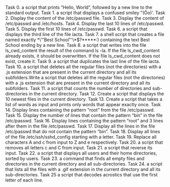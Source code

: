 Task 0. a script that prints “Hello, World”, followed by a new line to the standard output.
Task 1. a script that displays a confused smiley "(Ôo)'.
Task 2. Display the content of the /etc/passwd file.
Task 3. Display the content of /etc/passwd and /etc/hosts.
Task 4. Display the last 10 lines of /etc/passwd.
Task 5. Display the first 10 lines of /etc/passwd.
Task 6. a script that displays the third line of the file iacta.
Task 7. a shell script that creates a file named exactly \*\\'"Best School"\'\\*$\?\*\*\*\*\*:) containing the text Best School ending by a new line.
Task 8. a script that writes into the file ls_cwd_content the result of the command ls -la. If the file ls_cwd_content already exists, it should be overwritten. If the file ls_cwd_content does not exist, create it.
Task 9. a script that duplicates the last line of the file iacta.
Task 10. a script that deletes all the regular files (not the directories) with a .js extension that are present in the current directory and all its subfolders.Write a script that deletes all the regular files (not the directories) with a .js extension that are present in the current directory and all its subfolders.
Task 11. a script that counts the number of directories and sub-directories in the current directory.
Task 12. Create a script that displays the 10 newest files in the current directory.
Task 13. Create a script that takes a list of words as input and prints only words that appear exactly once.
Task 14. Display lines containing the pattern “root” from the file /etc/passwd.
Task 15. Display the number of lines that contain the pattern “bin” in the file /etc/passwd.
Task 16. Display lines containing the pattern “root” and 3 lines after them in the file /etc/passwd.
Task 17. Display all the lines in the file /etc/passwd that do not contain the pattern “bin”.
Task 18. Display all lines of the file /etc/ssh/sshd_config starting with a letter.
Task 19. Replace all characters A and c from input to Z and e respectively.
Task 20. a script that removes all letters c and C from input.
Task 21. a script that reverse its input.
Task 22. a script that displays all users and their home directories, sorted by users.
Task 23. a command that finds all empty files and directories in the current directory and all sub-directories.
Task 24. a script that lists all the files with a .gif extension in the current directory and all its sub-directories.
Task 25 a script that decodes acrostics that use the first letter of each line. 

